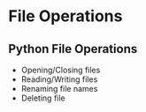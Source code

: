 # File Operations

## Python File Operations

- Opening/Closing files
- Reading/Writing files
- Renaming file names
- Deleting file

